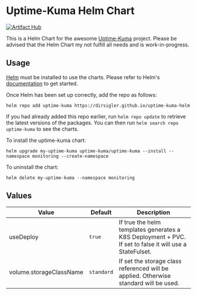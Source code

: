 # Uptime-Kuma Helm Chart

[![Artifact Hub](https://img.shields.io/endpoint?url=https://artifacthub.io/badge/repository/uptime-kuma)](https://artifacthub.io/packages/search?repo=uptime-kuma)

This is a Helm Chart for the awesome [Uptime-Kuma](https://github.com/louislam/uptime-kuma) project.
Please be advised that the Helm Chart my not fulfill all needs and is work-in-progress.

## Usage

[Helm](https://helm.sh) must be installed to use the charts. Please refer to
Helm's [documentation](https://helm.sh/docs) to get started.

Once Helm has been set up correctly, add the repo as follows:

    helm repo add uptime-kuma https://dirsigler.github.io/uptime-kuma-helm

If you had already added this repo earlier, run `helm repo update` to retrieve
the latest versions of the packages. You can then run `helm search repo uptime-kuma` to see the charts.

To install the uptime-kuma chart:

    helm upgrade my-uptime-kuma uptime-kuma/uptime-kuma --install --namespace monitoring --create-namespace

To uninstall the chart:

    helm delete my-uptime-kuma --namespace monitoring

## Values

| Value     | Default | Description                                                                                             |
|-----------|---------|---------------------------------------------------------------------------------------------------------|
| useDeploy | `true`    | If true the helm templates generates a K8S Deployment + PVC. If set to false it will use a StateFulset. |
| volume.storageClassName | `standard` | If set the storage class referenced will be applied. Otherwise standard will be used. 